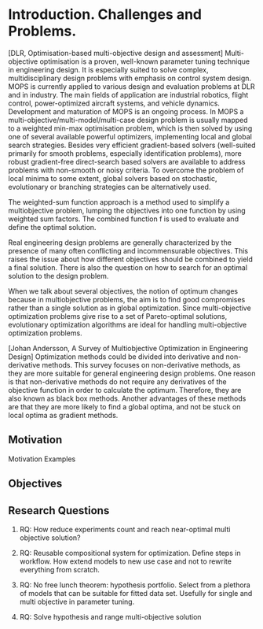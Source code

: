 Introduction. Challenges and Problems.
======================================

\[DLR, Optimisation-based multi-objective design and assessment\]
Multi-objective optimisation is a proven, well-known parameter tuning
technique in engineering design. It is especially suited to solve
complex, multidisciplinary design problems with emphasis on control
system design. MOPS is currently applied to various design and
evaluation problems at DLR and in industry. The main fields of
application are industrial robotics, flight control, power-optimized
aircraft systems, and vehicle dynamics. Development and maturation of
MOPS is an ongoing process. In MOPS a
multi-objective/multi-model/multi-case design problem is usually mapped
to a weighted min-max optimisation problem, which is then solved by
using one of several available powerful optimizers, implementing local
and global search strategies. Besides very efficient gradient-based
solvers (well-suited primarily for smooth problems, especially
identification problems), more robust gradient-free direct-search based
solvers are available to address problems with non-smooth or noisy
criteria. To overcome the problem of local minima to some extent, global
solvers based on stochastic, evolutionary or branching strategies can be
alternatively used.

The weighted-sum function approach is a method used to simplify a
multiobjective problem, lumping the objectives into one function by
using weighted sum factors. The combined function f is used to evaluate
and define the optimal solution.

Real engineering design problems are generally characterized by the
presence of many often conflicting and incommensurable objectives. This
raises the issue about how different objectives should be combined to
yield a final solution. There is also the question on how to search for
an optimal solution to the design problem.

When we talk about several objectives, the notion of optimum changes
because in multiobjective problems, the aim is to find good compromises
rather than a single solution as in global optimization. Since
multi-objective optimization problems give rise to a set of
Pareto-optimal solutions, evolutionary optimization algorithms are ideal
for handling multi-objective optimization problems.

\[Johan Andersson, A Survey of Multiobjective Optimization in
Engineering Design\] Optimization methods could be divided into
derivative and non-derivative methods. This survey focuses on
non-derivative methods, as they are more suitable for general
engineering design problems. One reason is that non-derivative methods
do not require any derivatives of the objective function in order to
calculate the optimum. Therefore, they are also known as black box
methods. Another advantages of these methods are that they are more
likely to find a global optima, and not be stuck on local optima as
gradient methods.

Motivation
----------

Motivation Examples

Objectives
----------

Research Questions
------------------

1.  RQ: How reduce experiments count and reach near-optimal multi
    objective solution?

2.  RQ: Reusable compositional system for optimization. Define steps in
    workflow. How extend models to new use case and not to rewrite
    everything from scratch.

3.  RQ: No free lunch theorem: hypothesis portfolio. Select from a
    plethora of models that can be suitable for fitted data set.
    Usefully for single and multi objective in parameter tuning.

4.  RQ: Solve hypothesis and range multi-objective solution
